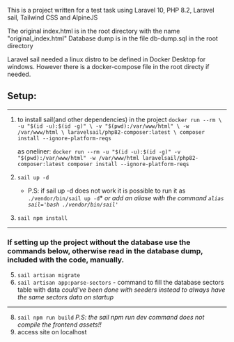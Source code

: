 This is a project written for a test task using Laravel 10, PHP 8.2, Laravel sail, Tailwind CSS and AlpineJS 

The original index.html is in the root directory with the name "original_index.html"
Database dump is in the file db-dump.sql in the root directory

Laravel sail needed a linux distro to be defined in Docker Desktop for windows. However there is a docker-compose file in the root directy if needed.

##  Setup:
---
1. to install sail(and other dependencies) in the project
   `docker run --rm \
    -u "$(id -u):$(id -g)" \
    -v "$(pwd):/var/www/html" \
    -w /var/www/html \
    laravelsail/php82-composer:latest \
    composer install --ignore-platform-reqs`

   as oneliner: `docker run --rm -u "$(id -u):$(id -g)" -v "$(pwd):/var/www/html" -w /var/www/html laravelsail/php82-composer:latest composer install --ignore-platform-reqs`
2. `sail up -d`
   * P.S: if sail up -d does not work it is possible to run it as `./vendor/bin/sail up -d`*
   *or add an aliase with the command `alias sail='bash ./vendor/bin/sail'`*
3. `sail npm install`
---
   
   ### If setting up the project without the database use the commands below, otherwise read in the database dump, included with the code, manually.
5. `sail artisan migrate`
6. `sail artisan app:parse-sectors` - command to fill the database sectors table with data
       *could've been done with seeders instead to always have the same sectors data on startup*
       
---
8. `sail npm run build`
    *P.S: the sail npm run dev command does not compile the frontend assets!!*
9. access site on localhost

